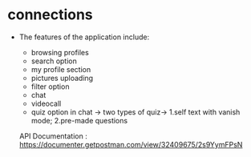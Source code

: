 # connections

 - The features of the application include:
      - browsing profiles
      - search option
      - my profile section
      - pictures uploading
      - filter option
      - chat
      - videocall
      - quiz option in chat -> two types of quiz-> 1.self text with vanish mode; 2.pre-made questions

      API Documentation : https://documenter.getpostman.com/view/32409675/2s9YymFPsN

